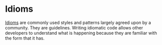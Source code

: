 # Idioms

[Idioms](https://en.wikipedia.org/wiki/Programming_idiom) are commonly used styles and patterns largely agreed upon by a community. They are guidelines. Writing idiomatic code allows other developers to understand what is happening because they are familiar with the form that it has.
